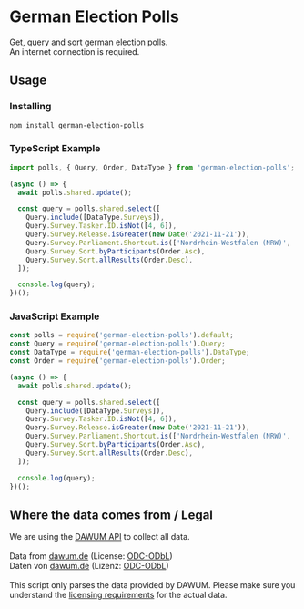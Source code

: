 # German Election Polls

Get, query and sort german election polls.\
An internet connection is required.

## Usage

### Installing

```bash
npm install german-election-polls
```

### TypeScript Example

```ts
import polls, { Query, Order, DataType } from 'german-election-polls';

(async () => {
  await polls.shared.update();

  const query = polls.shared.select([
    Query.include([DataType.Surveys]),
    Query.Survey.Tasker.ID.isNot([4, 6]),
    Query.Survey.Release.isGreater(new Date('2021-11-21')),
    Query.Survey.Parliament.Shortcut.is(['Nordrhein-Westfalen (NRW)', 'Baden-Württemberg']),
    Query.Survey.Sort.byParticipants(Order.Asc),
    Query.Survey.Sort.allResults(Order.Desc),
  ]);

  console.log(query);
})();
```

### JavaScript Example

```js
const polls = require('german-election-polls').default;
const Query = require('german-election-polls').Query;
const DataType = require('german-election-polls').DataType;
const Order = require('german-election-polls').Order;

(async () => {
  await polls.shared.update();

  const query = polls.shared.select([
    Query.include([DataType.Surveys]),
    Query.Survey.Tasker.ID.isNot([4, 6]),
    Query.Survey.Release.isGreater(new Date('2021-11-21')),
    Query.Survey.Parliament.Shortcut.is(['Nordrhein-Westfalen (NRW)', 'Baden-Württemberg']),
    Query.Survey.Sort.byParticipants(Order.Asc),
    Query.Survey.Sort.allResults(Order.Desc),
  ]);

  console.log(query);
})();
```

## Where the data comes from / Legal

We are using the [DAWUM API](https://dawum.de/API) to collect all data.\
\
Data from [dawum.de](https://dawum.de) (License: [ODC-ODbL](https://opendatacommons.org/licenses/odbl/1-0/))\
Daten von [dawum.de](https://dawum.de) (Lizenz: [ODC-ODbL](https://opendatacommons.org/licenses/odbl/1-0/))\
\
This script only parses the data provided by DAWUM. Please make sure you understand the [licensing requirements](https://dawum.de) for the actual data.
